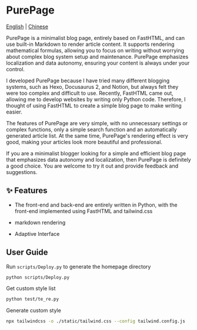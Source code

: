 # PurePage

[English](README.md) | [Chinese](README_CN.md)

PurePage is a minimalist blog page, entirely based on FastHTML, and can use built-in Markdown to render article content. It supports rendering mathematical formulas, allowing you to focus on writing without worrying about complex blog system setup and maintenance. PurePage emphasizes localization and data autonomy, ensuring your content is always under your control.

I developed PurePage because I have tried many different blogging systems, such as Hexo, Docusaurus 2, and Notion, but always felt they were too complex and difficult to use. Recently, FastHTML came out, allowing me to develop websites by writing only Python code. Therefore, I thought of using FastHTML to create a simple blog page to make writing easier.

The features of PurePage are very simple, with no unnecessary settings or complex functions, only a simple search function and an automatically generated article list. At the same time, PurePage's rendering effect is very good, making your articles look more beautiful and professional.

If you are a minimalist blogger looking for a simple and efficient blog page that emphasizes data autonomy and localization, then PurePage is definitely a good choice. You are welcome to try it out and provide feedback and suggestions.

## ✨ Features

- The front-end and back-end are entirely written in Python, with the front-end implemented using FastHTML and tailwind.css

- markdown rendering

- Adaptive Interface

## User Guide

Run `scripts/Deploy.py` to generate the homepage directory

```bash
python scripts/Deploy.py
```

Get custom style list

```bash
python test/te_re.py
```

Generate custom style

```bash
npx tailwindcss -o ./static/tailwind.css --config tailwind.config.js
```